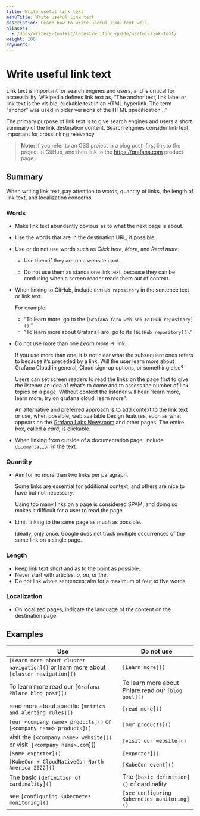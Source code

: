 ```yaml
---
title: Write useful link text
menuTitle: Write useful link text
description: Learn how to write useful link text well.
aliases:
  - /docs/writers-toolkit/latest/writing-guide/useful-link-text/
weight: 100
keywords:
---
```


# Write useful link text

Link text is important for search engines and users, and is critical for accessibility. Wikipedia defines link text as, “The anchor text, link label or link text is the visible, clickable text in an HTML hyperlink. The term "anchor" was used in older versions of the HTML specification…”

The primary purpose of link text is to give search engines and users a short summary of the link destination content. Search engines consider link text important for crosslinking relevancy.

> **Note:** If you refer to an OSS project in a blog post, first link to the project in GitHub, and then link to the https://grafana.com product page.

## Summary

When writing link text, pay attention to words, quantity of links, the length of link text, and localization concerns.

### Words
 
* Make link text abundantly obvious as to what the next page is about.
* Use the words that are in the destination URL, if possible.
* Use or do not use words such as *Click here*, *More*, and *Read more*:
  
  * Use them if they are on a website card.

  * Do not use them as standalone link text, because they can be confusing when a screen reader reads them out of context.
  
* When linking to GitHub, include `GitHub repository` in the sentence text or link text.

  For example: 

  * “To learn more, go to the `[Grafana faro-web-sdk GitHub repository]()`.”
  * ”To learn more about Grafana Faro, go to its `[GitHub repository]()`.”
* Do not use more than one *Learn more →* link.

  If you use more than one, it is not clear what the subsequent ones refers to because it’s preceded by a link. Will the user learn more about Grafana Cloud in general, Cloud sign-up options, or something else?

  Users can set screen readers to read the links on the page first to give the listener an idea of what’s to come and to assess the number of link topics on a page. Without context the listener will hear “learn more, learn more, try on grafana cloud, learn more”.

  An alternative and preferred approach is to add context to the link text or use, when possible, web available Design features, such as what appears on the <a href="https://grafana.com/about/press/">Grafana Labs Newsroom</a> and other pages. The entire box, called a *card*, is clickable.

* When linking from outside of a documentation page, include `documentation` in the text.

### Quantity

* Aim for no more than two links per paragraph.

  Some links are essential for additional context, and others are nice to have but not necessary.

  Using too many links on a page is considered SPAM, and doing so makes it difficult for a user to read the page.

* Limit linking to the same page as much as possible.
  
  Ideally, only once. Google does not track multiple occurrences of the same link on a single page.

### Length

* Keep link text short and as to the point as possible.
* Never start with articles: *a*, *an*, or *the*.
* Do not link whole sentences; aim for a maximum of four to five words.

### Localization

* On localized pages, indicate the language of the content on the destination page.

## Examples

| Use | Do not use |
|-|-|
| `[Learn more about cluster navigation]()` or learn more about `[cluster navigation]()` | `[Learn more]()` |
| To learn more read our `[Grafana Phlare blog post]()` | To learn more about Phlare read our `[blog post]()` |
| read more about specific `[metrics and alerting rules]()` | `[read more]()` |
| `[our <company name> products]()` or `[<company name> products]()` | `[our products]()` |
| visit the `[<company name> website]()` or visit` [<company name>.com`]() | `[visit our website]()` |
| `[SNMP exporter]()` | `[exporter]()` |
| `[KubeCon + CloudNativeCon North America 2022]()` | `[KubeCon event]()` |
| The basic `[definition of cardinality]()` | The `[basic definition]()` of cardinality |
| see `[configuring Kubernetes monitoring]()` | `[see configuring Kubernetes monitoring]()` |
